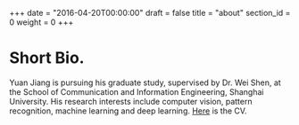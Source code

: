 +++
date = "2016-04-20T00:00:00"
draft = false
title = "about"
section_id = 0
weight = 0
+++

# Short Bio.

Yuan Jiang is pursuing his graduate study, supervised by Dr. Wei Shen, at the School of Communication and Information Engineering, Shanghai University. His research interests include computer vision, pattern recognition, machine learning and deep learning. [Here](http://o7zt4a6os.bkt.clouddn.com/cv_JiangYuan.pdf) is the CV.